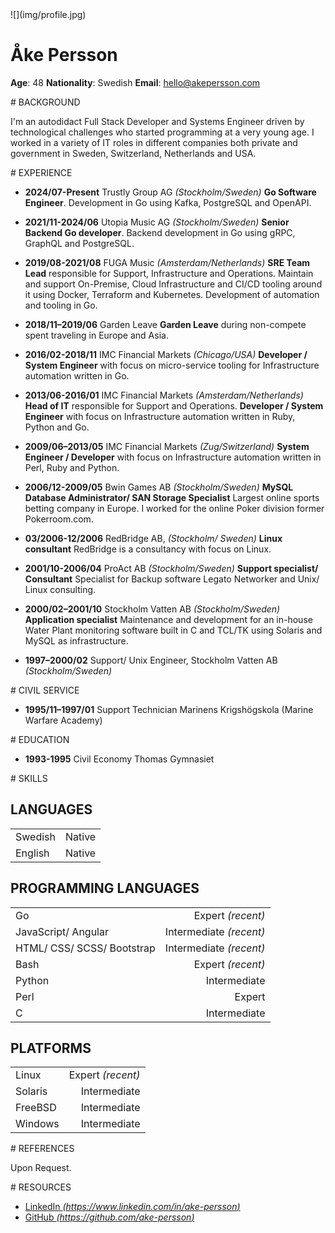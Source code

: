 <div class="head">
![](img/profile.jpg)

# Åke Persson

**Age**: 48
**Nationality**: Swedish
**Email**: [hello@akepersson.com](mailto:hello@akepersson.com)
</div>

<div class="doc">

<div class="doc-card">
# BACKGROUND

I'm an autodidact Full Stack Developer and Systems Engineer driven by technological challenges who started programming at a very young age.
I worked in a variety of IT roles in different companies both private and government in Sweden, Switzerland, Netherlands and USA.
</div>

<div class="doc-card">
# EXPERIENCE

* **2024/07-Present** Trustly Group AG *(Stockholm/Sweden)*
        **Go Software Engineer**.
        Development in Go using Kafka, PostgreSQL and OpenAPI.

* **2021/11-2024/06** Utopia Music AG *(Stockholm/Sweden)*
	**Senior Backend Go developer**.
	Backend development in Go using gRPC, GraphQL and PostgreSQL.

* **2019/08-2021/08** FUGA Music *(Amsterdam/Netherlands)*
	**SRE Team Lead** responsible for Support, Infrastructure and Operations.
	Maintain and support On-Premise, Cloud Infrastructure and CI/CD tooling around it using Docker, Terraform and Kubernetes.
	Development of automation and tooling in Go.

* **2018/11–2019/06** Garden Leave
	**Garden Leave** during non-compete spent traveling in Europe and Asia.

* **2016/02-2018/11** IMC Financial Markets *(Chicago/USA)*
	**Developer / System Engineer** with focus on micro-service tooling for Infrastructure automation written in Go.

* **2013/06-2016/01** IMC Financial Markets *(Amsterdam/Netherlands)*
	**Head of IT** responsible for Support and Operations.
        **Developer / System Engineer** with focus on Infrastructure automation written in Ruby, Python and Go.

* **2009/06–2013/05** IMC Financial Markets *(Zug/Switzerland)*
	**System Engineer / Developer** with focus on Infrastructure automation written in Perl, Ruby and Python.

* **2006/12-2009/05** Bwin Games AB *(Stockholm/Sweden)*
	**MySQL Database Administrator/ SAN Storage Specialist**
	Largest online sports betting company in Europe. I worked for the online Poker division former Pokerroom.com.

* **03/2006-12/2006** RedBridge AB, *(Stockholm/ Sweden)*
	**Linux consultant**
	RedBridge is a consultancy with focus on Linux.

* **2001/10-2006/04** ProAct AB *(Stockholm/Sweden)*
	**Support specialist/ Consultant**
	Specialist for Backup software Legato Networker and Unix/ Linux consulting.

* **2000/02–2001/10** Stockholm Vatten AB *(Stockholm/Sweden)*
	**Application specialist**
	Maintenance and development for an in-house Water Plant monitoring software built in C and TCL/TK using Solaris and MySQL as infrastructure.

* **1997–2000/02** Support/ Unix Engineer, Stockholm Vatten AB *(Stockholm/Sweden)*
</div>

<div class="doc-card">
# CIVIL SERVICE

* **1995/11–1997/01** Support Technician
	Marinens Krigshögskola (Marine Warfare Academy)
</div>

<div class="doc-card">
# EDUCATION

* **1993-1995** Civil Economy
	Thomas Gymnasiet
</div>

<div class="doc-card">
# SKILLS

## LANGUAGES

| | |
| --- | ---: |
| Swedish | Native |
| English | Native |

## PROGRAMMING LANGUAGES

| | |
| --- | ---: |
| Go | Expert *(recent)* |
| JavaScript/ Angular | Intermediate *(recent)* |
| HTML/ CSS/ SCSS/ Bootstrap | Intermediate *(recent)* |
| Bash | Expert *(recent)* |
| Python | Intermediate |
| Perl |  Expert |
| C | Intermediate |

## PLATFORMS

| | |
| --- | ---: |
| Linux | Expert *(recent)* |
| Solaris | Intermediate |
| FreeBSD | Intermediate |
| Windows | Intermediate |
</div>

<div class="doc-card">
# REFERENCES

Upon Request.
</div>

<div class="doc-card">
# RESOURCES

* [LinkedIn *(https://www.linkedin.com/in/ake-persson)*](https://www.linkedin.com/in/ake-persson)
* [GitHub *(https://github.com/ake-persson)*](https://github.com/ake-persson)
</div>

</div>
